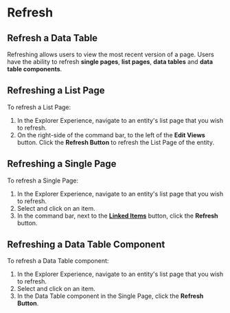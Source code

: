 # Refresh

## Refresh a Data Table

Refreshing allows users to view the most recent version of a page. Users have the ability to refresh **single pages**, **list pages**, **data tables** and **data table components**.

## Refreshing a List Page

To refresh a List Page:

1. In the Explorer Experience, navigate to an entity's list page that you wish to refresh.
2. On the right-side of the command bar, to the left of the **Edit Views** button. Click the **Refresh Button** to refresh the List Page of the entity.

## Refreshing a Single Page

To refresh a Single Page:

1. In the Explorer Experience, navigate to an entity's list page that you wish to refresh.
2. Select and click on an item.
3. In the command bar, next to the [**Linked Items**](</docs/Rapid/3-User%20Manual/2-Explorer/3-Page%20Components/linked-items/linked-items.md>) button, click the **Refresh** button.

## Refreshing a Data Table Component

To refresh a Data Table component:

1. In the Explorer Experience, navigate to an entity's list page that you wish to refresh.
2. Select and click on an item.
3. In the Data Table component in the Single Page, click the **Refresh Button**.